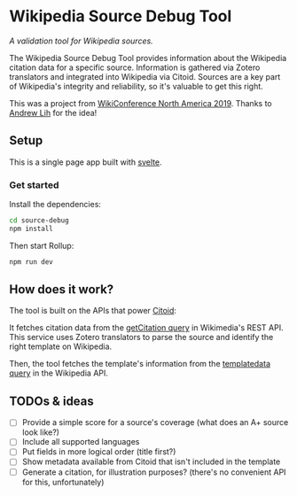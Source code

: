 # Wikipedia Source Debug Tool
*A validation tool for Wikipedia sources.*

The Wikipedia Source Debug Tool provides information about the Wikipedia citation data for a specific source. Information is gathered via Zotero translators and integrated into Wikipedia via Citoid. Sources are a key part of Wikipedia's integrity and reliability, so it's valuable to get this right.

This was a project from [WikiConference North America 2019](https://wikiconference.org/wiki/2019/Main_Page). Thanks to [Andrew Lih](https://twitter.com/fuzheado) for the idea!

## Setup

This is a single page app built with [svelte](https://svelte.dev/).

### Get started

Install the dependencies:

```bash
cd source-debug
npm install
```

Then start Rollup:

```bash
npm run dev
```

## How does it work?

The tool is built on the APIs that power [Citoid](https://www.mediawiki.org/wiki/Citoid):

It fetches citation data from the [getCitation query](https://en.wikipedia.org/api/rest_v1/#/Citation/getCitation) in Wikimedia's REST API. This service uses Zotero translators to parse the source and identify the right template on Wikipedia.  

Then, the tool fetches the template's information from the [templatedata query](https://en.wikipedia.org/w/api.php?action=templatedata&titles=Template:Cite%20web&format=jsonfm) in the Wikipedia API.

## TODOs & ideas
 - [ ] Provide a simple score for a source's coverage (what does an A+ source look like?)
 - [ ] Include all supported languages
 - [ ] Put fields in more logical order (title first?)
 - [ ] Show metadata available from Citoid that isn't included in the template
 - [ ] Generate a citation, for illustration purposes? (there's no convenient API for this, unfortunately)

